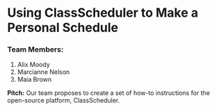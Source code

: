 # Using ClassScheduler to Make a Personal Schedule

### **Team Members:** 
1. Alix Moody
2. Marcianne Nelson
3. Maia Brown

**Pitch:** Our team proposes to create a set of how-to instructions for the open-source platform, ClassScheduler. 
